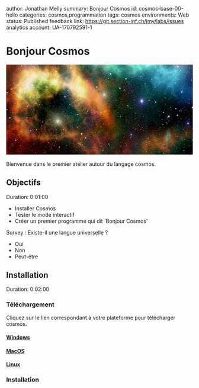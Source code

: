 author: Jonathan Melly
summary: Bonjour Cosmos
id: cosmos-base-00-hello
categories: cosmos,programmation
tags: cosmos
environments: Web
status: Published
feedback link: https://git.section-inf.ch/jmy/labs/issues
analytics account: UA-170792591-1

# Bonjour Cosmos

![hello](assets\cosmos-base\hello.png)

Bienvenue dans le premier atelier autour du langage cosmos.

## Objectifs

Duration: 0:01:00

- Installer Cosmos
- Tester le mode interactif
- Créer un premier programme qui dit 'Bonjour Cosmos'


Survey
: Existe-il une langue universelle ?
<ul>
  <li>Oui</li>
  <li>Non</li>
  <li>Peut-être</li>
</ul>

## Installation
Duration: 0:02:00

### Téléchargement

Cliquez sur le lien correspondant à votre plateforme pour télécharger cosmos.

#### [Windows](https://github.com/jonathanMelly/cosmos/releases/latest/download/cosmos-win-x64.zip)

#### [MacOS](https://github.com/jonathanMelly/cosmos/releases/latest/download/cosmos-osx-x64.zip)

#### [Linux](https://github.com/jonathanMelly/cosmos/releases/latest/download/cosmos-linux-x64.zip)

### Installation




